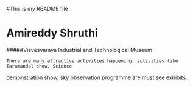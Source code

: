 #This is my README file
# Amireddy Shruthi
#####Visvesvaraya Industrial and Technological Museum

    There are many attractive activities happening, activities like Taramandal show, Science
demonstration show, sky observation programme are must see exhibits.